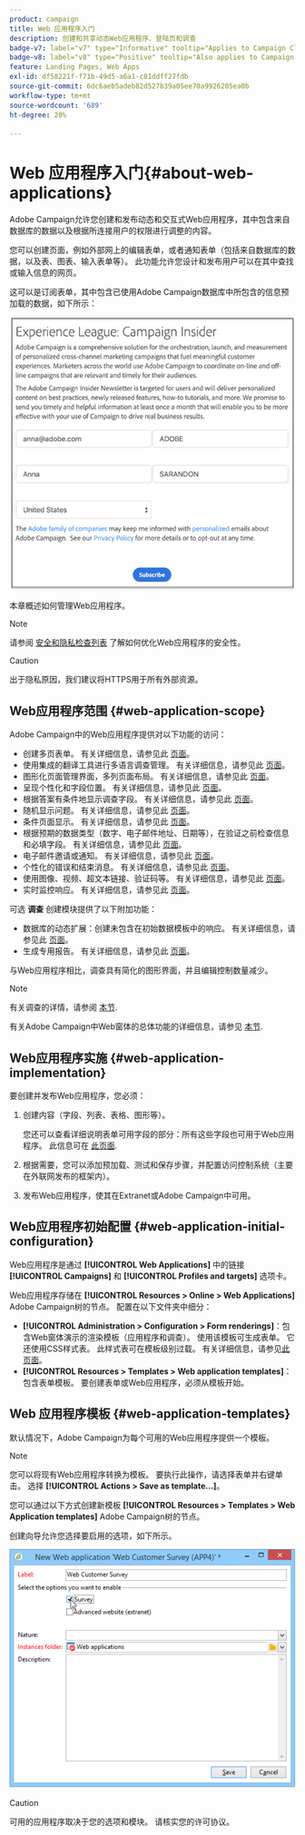 ```yaml
---
product: campaign
title: Web 应用程序入门
description: 创建和共享动态Web应用程序、登陆页和调查
badge-v7: label="v7" type="Informative" tooltip="Applies to Campaign Classic v7"
badge-v8: label="v8" type="Positive" tooltip="Also applies to Campaign v8"
feature: Landing Pages, Web Apps
exl-id: df58221f-f71b-49d5-a6a1-c81ddff27fdb
source-git-commit: 6dc6aeb5adeb82d527b39a05ee70a9926205ea0b
workflow-type: tm+mt
source-wordcount: '689'
ht-degree: 20%

---
```


# Web 应用程序入门{#about-web-applications}



Adobe Campaign允许您创建和发布动态和交互式Web应用程序，其中包含来自数据库的数据以及根据所连接用户的权限进行调整的内容。

您可以创建页面，例如外部网上的编辑表单，或者通知表单（包括来自数据库的数据，以及表、图表、输入表单等）。 此功能允许您设计和发布用户可以在其中查找或输入信息的网页。

这可以是订阅表单，其中包含已使用Adobe Campaign数据库中所包含的信息预加载的数据，如下所示：

![](assets/webapp_form_sample.png)

本章概述如何管理Web应用程序。

>[!NOTE]
>
>请参阅 [安全和隐私检查列表](https://helpx.adobe.com/cn/campaign/kb/acc-security.html) 了解如何优化Web应用程序的安全性。

>[!CAUTION]
>
>出于隐私原因，我们建议将HTTPS用于所有外部资源。

## Web应用程序范围 {#web-application-scope}

Adobe Campaign中的Web应用程序提供对以下功能的访问：

* 创建多页表单。 有关详细信息，请参见此 [ 页面](about-web-forms.md)。
* 使用集成的翻译工具进行多语言调查管理。 有关详细信息，请参见此 [ 页面](translating-a-web-application.md)。
* 图形化页面管理界面，多列页面布局。 有关详细信息，请参见此 [ 页面](designing-a-web-application.md)。
* 呈现个性化和字段位置。 有关详细信息，请参见此 [ 页面](editing-content.md#adding-personalization-content)。
* 根据答案有条件地显示调查字段。 有关详细信息，请参见此 [ 页面](form-rendering.md#defining-fields-conditional-display)。
* 随机显示问题。 有关详细信息，请参见此 [ 页面](../../surveys/using/building-a-survey.md#adding-questions)。
* 条件页面显示。 有关详细信息，请参见此 [ 页面](defining-web-forms-page-sequencing.md#conditional-page-display)。
* 根据预期的数据类型（数字、电子邮件地址、日期等），在验证之前检查信息 和必填字段。 有关详细信息，请参见此 [ 页面](form-rendering.md#defining-control-settings)。
* 电子邮件邀请或通知。 有关详细信息，请参见此 [ 页面](publishing-a-web-form.md#delivering-a-form-via-email)。
* 个性化的错误和结束消息。 有关详细信息，请参见此 [ 页面](defining-web-forms-properties.md#setting-up-an-error-page)。
* 使用图像、视频、超文本链接、验证码等。 有关详细信息，请参见此 [ 页面](editing-content.md)。
* 实时监控响应。 有关详细信息，请参见此 [ 页面](../../surveys/using/publish--track-and-use-collected-data.md#response-tracking)。

可选 **调查** 创建模块提供了以下附加功能：

* 数据库的动态扩展：创建未包含在初始数据模板中的响应。 有关详细信息，请参见此 [ 页面](../../surveys/using/managing-answers.md#storing-collected-answers)。
* 生成专用报告。 有关详细信息，请参见此 [ 页面](../../surveys/using/publish--track-and-use-collected-data.md#reports-on-surveys)。

与Web应用程序相比，调查具有简化的图形界面，并且编辑控制数量减少。

>[!NOTE]
>
>有关调查的详情，请参阅 [本节](../../surveys/using/about-surveys.md).
>
>有关Adobe Campaign中Web窗体的总体功能的详细信息，请参见 [本节](about-web-forms.md).

## Web应用程序实施 {#web-application-implementation}

要创建并发布Web应用程序，您必须：

1. 创建内容（字段、列表、表格、图形等）。

   您还可以查看详细说明表单可用字段的部分：所有这些字段也可用于Web应用程序。 此信息可在 [此页面](adding-fields-to-a-web-form.md).

1. 根据需要，您可以添加预加载、测试和保存步骤，并配置访问控制系统（主要在外联网发布的框架内）。
1. 发布Web应用程序，使其在Extranet或Adobe Campaign中可用。

## Web应用程序初始配置 {#web-application-initial-configuration}

Web应用程序是通过 **[!UICONTROL Web Applications]** 中的链接 **[!UICONTROL Campaigns]** 和 **[!UICONTROL Profiles and targets]** 选项卡。

Web应用程序存储在 **[!UICONTROL Resources > Online > Web Applications]** Adobe Campaign树的节点。 配置在以下文件夹中细分：

* **[!UICONTROL Administration > Configuration > Form renderings]**：包含Web窗体演示的渲染模板（应用程序和调查）。 使用该模板可生成表单。 它还使用CSS样式表。 此样式表可在模板级别过载。 有关详细信息，请参见[此页面](form-rendering.md#selecting-the-form-rendering-template)。
* **[!UICONTROL Resources > Templates > Web application templates]**：包含表单模板。 要创建表单或Web应用程序，必须从模板开始。

## Web 应用程序模板 {#web-application-templates}

默认情况下，Adobe Campaign为每个可用的Web应用程序提供一个模板。

>[!NOTE]
>
>您可以将现有Web应用程序转换为模板。 要执行此操作，请选择表单并右键单击。 选择 **[!UICONTROL Actions > Save as template...]**。

您可以通过以下方式创建新模板 **[!UICONTROL Resources > Templates > Web Application templates]** Adobe Campaign树的节点。

创建向导允许您选择要启用的选项，如下所示。

![](assets/webapp_create_template.png)

>[!CAUTION]
>
>可用的应用程序取决于您的选项和模块。 请核实您的许可协议。
